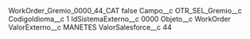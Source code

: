 <?xml version="1.0" encoding="UTF-8"?>
<CustomMetadata xmlns="http://soap.sforce.com/2006/04/metadata" xmlns:xsi="http://www.w3.org/2001/XMLSchema-instance" xmlns:xsd="http://www.w3.org/2001/XMLSchema">
    <label>WorkOrder_Gremio_0000_44_CAT</label>
    <protected>false</protected>
    <values>
        <field>Campo__c</field>
        <value xsi:type="xsd:string">OTR_SEL_Gremio__c</value>
    </values>
    <values>
        <field>CodigoIdioma__c</field>
        <value xsi:type="xsd:string">1</value>
    </values>
    <values>
        <field>IdSistemaExterno__c</field>
        <value xsi:type="xsd:string">0000</value>
    </values>
    <values>
        <field>Objeto__c</field>
        <value xsi:type="xsd:string">WorkOrder</value>
    </values>
    <values>
        <field>ValorExterno__c</field>
        <value xsi:type="xsd:string">MANETES</value>
    </values>
    <values>
        <field>ValorSalesforce__c</field>
        <value xsi:type="xsd:string">44</value>
    </values>
</CustomMetadata>
